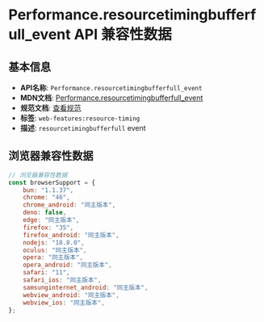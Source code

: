 # Performance.resourcetimingbufferfull_event API 兼容性数据

## 基本信息

- **API名称**: `Performance.resourcetimingbufferfull_event`
- **MDN文档**: [Performance.resourcetimingbufferfull_event](https://developer.mozilla.org/docs/Web/API/Performance/resourcetimingbufferfull_event)
- **规范文档**: [查看规范](https://w3c.github.io/resource-timing/#dom-performance-onresourcetimingbufferfull)
- **标签**: `web-features:resource-timing`
- **描述**: `resourcetimingbufferfull` event

## 浏览器兼容性数据

```javascript
// 浏览器兼容性数据
const browserSupport = {
    bun: "1.1.37",
    chrome: "46",
    chrome_android: "同主版本",
    deno: false,
    edge: "同主版本",
    firefox: "35",
    firefox_android: "同主版本",
    nodejs: "18.8.0",
    oculus: "同主版本",
    opera: "同主版本",
    opera_android: "同主版本",
    safari: "11",
    safari_ios: "同主版本",
    samsunginternet_android: "同主版本",
    webview_android: "同主版本",
    webview_ios: "同主版本",
};

```

